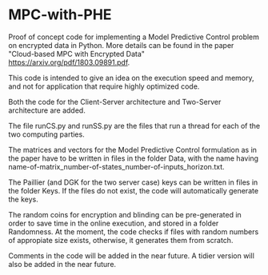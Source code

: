 # MPC-with-PHE

Proof of concept code for implementing a Model Predictive Control problem on encrypted data in Python. More details can be found in the paper "Cloud-based MPC with Encrypted Data" https://arxiv.org/pdf/1803.09891.pdf.

This code is intended to give an idea on the execution speed and memory, and not for application that require highly optimized code.

Both the code for the Client-Server architecture and Two-Server architecture are added.

The file runCS.py and runSS.py are the files that run a thread for each of the two computing parties. 

The matrices and vectors for the Model Predictive Control formulation as in the paper have to be written in files in the folder Data, with the name having name-of-matrix_number-of-states_number-of-inputs_horizon.txt. 

The Paillier (and DGK for the two server case) keys can be written in files in the folder Keys. If the files do not exist, the code will automatically generate the keys.

The random coins for encryption and blinding can be pre-generated in order to save time in the online execution, and stored in a folder Randomness. At the moment, the code checks if files with random numbers of appropiate size exists, otherwise, it generates them from scratch.

Comments in the code will be added in the near future. A tidier version will also be added in the near future.
